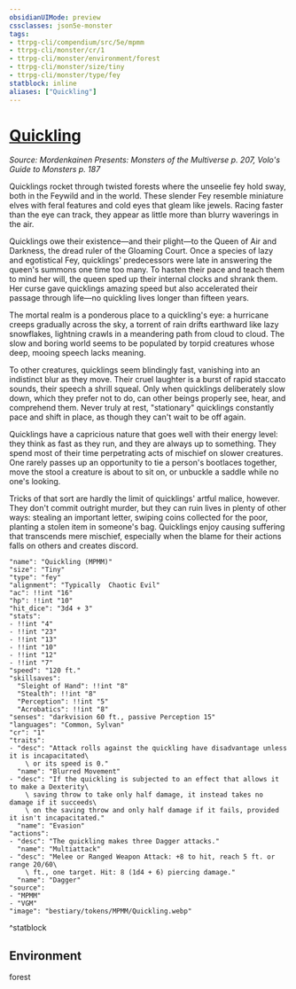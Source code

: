 ```yaml
---
obsidianUIMode: preview
cssclasses: json5e-monster
tags:
- ttrpg-cli/compendium/src/5e/mpmm
- ttrpg-cli/monster/cr/1
- ttrpg-cli/monster/environment/forest
- ttrpg-cli/monster/size/tiny
- ttrpg-cli/monster/type/fey
statblock: inline
aliases: ["Quickling"]
---
```

# [Quickling](3-Compendium\CLI\bestiary\fey/quickling-mpmm.md)
*Source: Mordenkainen Presents: Monsters of the Multiverse p. 207, Volo's Guide to Monsters p. 187*  

Quicklings rocket through twisted forests where the unseelie fey hold sway, both in the Feywild and in the world. These slender Fey resemble miniature elves with feral features and cold eyes that gleam like jewels. Racing faster than the eye can track, they appear as little more than blurry waverings in the air.

Quicklings owe their existence—and their plight—to the Queen of Air and Darkness, the dread ruler of the Gloaming Court. Once a species of lazy and egotistical Fey, quicklings' predecessors were late in answering the queen's summons one time too many. To hasten their pace and teach them to mind her will, the queen sped up their internal clocks and shrank them. Her curse gave quicklings amazing speed but also accelerated their passage through life—no quickling lives longer than fifteen years.

The mortal realm is a ponderous place to a quickling's eye: a hurricane creeps gradually across the sky, a torrent of rain drifts earthward like lazy snowflakes, lightning crawls in a meandering path from cloud to cloud. The slow and boring world seems to be populated by torpid creatures whose deep, mooing speech lacks meaning.

To other creatures, quicklings seem blindingly fast, vanishing into an indistinct blur as they move. Their cruel laughter is a burst of rapid staccato sounds, their speech a shrill squeal. Only when quicklings deliberately slow down, which they prefer not to do, can other beings properly see, hear, and comprehend them. Never truly at rest, "stationary" quicklings constantly pace and shift in place, as though they can't wait to be off again.

Quicklings have a capricious nature that goes well with their energy level: they think as fast as they run, and they are always up to something. They spend most of their time perpetrating acts of mischief on slower creatures. One rarely passes up an opportunity to tie a person's bootlaces together, move the stool a creature is about to sit on, or unbuckle a saddle while no one's looking.

Tricks of that sort are hardly the limit of quicklings' artful malice, however. They don't commit outright murder, but they can ruin lives in plenty of other ways: stealing an important letter, swiping coins collected for the poor, planting a stolen item in someone's bag. Quicklings enjoy causing suffering that transcends mere mischief, especially when the blame for their actions falls on others and creates discord.

```statblock
"name": "Quickling (MPMM)"
"size": "Tiny"
"type": "fey"
"alignment": "Typically  Chaotic Evil"
"ac": !!int "16"
"hp": !!int "10"
"hit_dice": "3d4 + 3"
"stats":
- !!int "4"
- !!int "23"
- !!int "13"
- !!int "10"
- !!int "12"
- !!int "7"
"speed": "120 ft."
"skillsaves":
  "Sleight of Hand": !!int "8"
  "Stealth": !!int "8"
  "Perception": !!int "5"
  "Acrobatics": !!int "8"
"senses": "darkvision 60 ft., passive Perception 15"
"languages": "Common, Sylvan"
"cr": "1"
"traits":
- "desc": "Attack rolls against the quickling have disadvantage unless it is incapacitated\
    \ or its speed is 0."
  "name": "Blurred Movement"
- "desc": "If the quickling is subjected to an effect that allows it to make a Dexterity\
    \ saving throw to take only half damage, it instead takes no damage if it succeeds\
    \ on the saving throw and only half damage if it fails, provided it isn't incapacitated."
  "name": "Evasion"
"actions":
- "desc": "The quickling makes three Dagger attacks."
  "name": "Multiattack"
- "desc": "Melee or Ranged Weapon Attack: +8 to hit, reach 5 ft. or range 20/60\
    \ ft., one target. Hit: 8 (1d4 + 6) piercing damage."
  "name": "Dagger"
"source":
- "MPMM"
- "VGM"
"image": "bestiary/tokens/MPMM/Quickling.webp"
```
^statblock

## Environment

forest